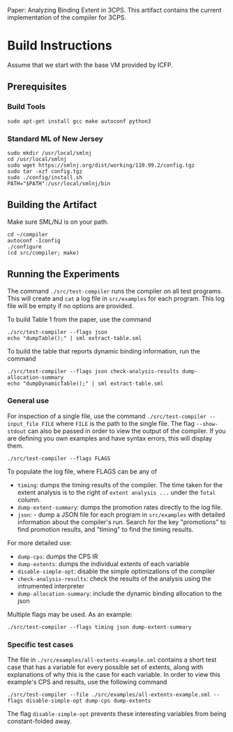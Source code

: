 Paper: Analyzing Binding Extent in 3CPS.
This artifact contains the current implementation of the compiler for 3CPS.

# Build Instructions

Assume that we start with the base VM provided by ICFP.

## Prerequisites

### Build Tools

```shell
sudo apt-get install gcc make autoconf python3
```

### Standard ML of New Jersey

```shell
sudo mkdir /usr/local/smlnj
cd /usr/local/smlnj
sudo wget https://smlnj.org/dist/working/110.99.2/config.tgz
sudo tar -xzf config.tgz
sudo ./config/install.sh
PATH="$PATH":/usr/local/smlnj/bin
```

## Building the Artifact

Make sure SML/NJ is on your path.

```shell
cd ~/compiler
autoconf -Iconfig
./configure
(cd src/compiler; make)
```


## Running the Experiments

The command `./src/test-compiler` runs the compiler on all test programs. 
This will create and `cat` a log file in `src/examples` for each program. This log file will be empty if no options are provided.

To build Table 1 from the paper, use the command
```shell
./src/test-compiler --flags json
echo "dumpTable();" | sml extract-table.sml
```
To build the table that reports dynamic binding information, run the command
```shell
./src/test-compiler --flags json check-analysis-results dump-allocation-summary
echo "dumpDynamicTable();" | sml extract-table.sml
```

### General use

For inspection of a single file, use the command `./src/test-compiler --input_file FILE` where `FILE` is the path to the single file. The flag `--show-stdout` can also be passed in order to view the output of the compiler. If you are defining you own examples and have syntax errors, this will display them.


```shell
./src/test-compiler --flags FLAGS
```
To populate the log file, where FLAGS can be any of
- `timing`: dumps the timing results of the compiler. The time taken for the extent analysis is to the right of `extent analysis ...` under the `Total` column.
- `dump-extent-summary`: dumps the promotion rates directly to the log file.
- `json`: - dump a JSON file for each program in `src/examples` with detailed information about the compiler's run. Search for the key "promotions" to find promotion results, and "timing" to find the timing results.

For more detailed use:
- `dump-cps`: dumps the CPS IR
- `dump-extents`: dumps the individual extents of each variable
- `disable-simple-opt`: disable the simple optimizations of the compiler
- `check-analysis-results`: check the results of the analysis using the intrumented interpreter
- `dump-allocation-summary`: include the dynamic binding allocation to the json

Multiple flags may be used. As an example:
```shell
./src/test-compiler --flags timing json dump-extent-summary
```

### Specific test cases

The file in `./src/examples/all-extents-example.sml` contains a short
test case that has a variable for every possible set of extents, along
with explanations of why this is the case for each variable.
In order to view this example's CPS and results, use the following command
```shell
./src/test-compiler --file ./src/examples/all-extents-example.sml --flags disable-simple-opt dump-cps dump-extents
```
The flag `disable-simple-opt` prevents these interesting variables
from being constant-folded away.
